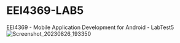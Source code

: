 # EEI4369-LAB5
EEI4369 - Mobile Application Development for Android - LabTest5
![Screenshot_20230826_193350](https://github.com/mtmzakir/EEI4369-LAB5/assets/90142607/1aea007b-3f88-4638-80d8-00d78d743bf3)
